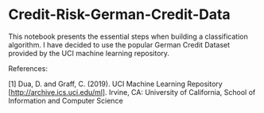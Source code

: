 # Credit-Risk-German-Credit-Data

This notebook presents the essential steps when building a classification algorithm. I have decided to use the popular German Credit Dataset provided by the UCI machine learning repository.

References:

[1] Dua, D. and Graff, C. (2019). UCI Machine Learning Repository [http://archive.ics.uci.edu/ml]. Irvine, CA: University of California, School of Information and Computer Science
